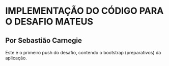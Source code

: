 # IMPLEMENTAÇÃO DO CÓDIGO PARA O DESAFIO MATEUS

## Por Sebastião Carnegie

Este é o primeiro push do desafio, contendo o bootstrap (preparativos) da aplicação.

